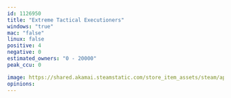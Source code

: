 ```yaml
---
id: 1126950
title: "Extreme Tactical Executioners"
windows: "true"
mac: "false"
linux: false
positive: 4
negative: 0
estimated_owners: "0 - 20000"
peak_ccu: 0

image: https://shared.akamai.steamstatic.com/store_item_assets/steam/apps/1126950/header.jpg?t=1607548212
opinions:
---
```

